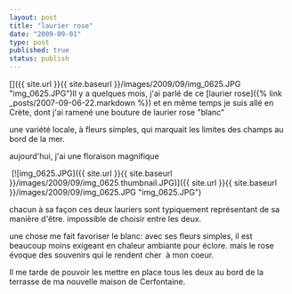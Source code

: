 ```yaml
---
layout: post
title: "laurier rose"
date: "2009-09-01"
type: post
published: true
status: publish
---
```


[]({{ site.url }}{{ site.baseurl }}/images/2009/09/img_0625.JPG "img_0625.JPG")Il y a quelques mois, j'ai parlé de ce [laurier rose]({% link _posts/2007-09-06-22.markdown %}) et en même temps je suis allé en Crète, dont j'ai ramené une bouture de laurier rose "blanc"

une variété locale, à fleurs simples, qui marquait les limites des champs au bord de la mer.

aujourd'hui, j'ai une floraison magnifique

 [![img_0625.JPG]({{ site.url }}{{ site.baseurl }}/images/2009/09/img_0625.thumbnail.JPG)]({{ site.url }}{{ site.baseurl }}/images/2009/09/img_0625.JPG "img_0625.JPG")

chacun à sa façon ces deux lauriers sont typiquement représentant de sa manière d'être. impossible de choisir entre les deux.

une chose me fait favoriser le blanc: avec ses fleurs simples, il est beaucoup moins exigeant en chaleur ambiante pour éclore. mais le rose évoque des souvenirs qui le rendent cher  à mon coeur.

Il me tarde de pouvoir les mettre en place tous les deux au bord de la terrasse de ma nouvelle maison de Cerfontaine.
